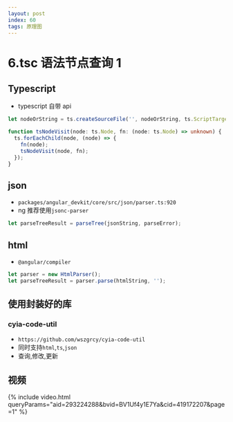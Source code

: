 ```yaml
---
layout: post
index: 60
tags: 原理图
---
```


# 6.tsc 语法节点查询 1

## Typescript

- typescript 自带 api

```ts
let nodeOrString = ts.createSourceFile('', nodeOrString, ts.ScriptTarget.Latest);

function tsNodeVisit(node: ts.Node, fn: (node: ts.Node) => unknown) {
  ts.forEachChild(node, (node) => {
    fn(node);
    tsNodeVisit(node, fn);
  });
}
```

## json

- `packages/angular_devkit/core/src/json/parser.ts:920`
- ng 推荐使用`jsonc-parser`

```ts
let parseTreeResult = parseTree(jsonString, parseError);
```

## html

- `@angular/compiler`

```ts
let parser = new HtmlParser();
let parseTreeResult = parser.parse(htmlString, '');
```

## 使用封装好的库

### cyia-code-util

- `https://github.com/wszgrcy/cyia-code-util`
- 同时支持`html`,`ts`,`json`
- 查询,修改,更新


## 视频
{% include video.html queryParams="aid=293224288&bvid=BV1Uf4y1E7Ya&cid=419172207&page=1" %}

